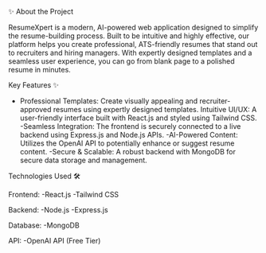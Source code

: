 ✨ About the Project

ResumeXpert is a modern, AI-powered web application designed to simplify the resume-building process. Built to be intuitive and highly effective, our platform helps you create professional, ATS-friendly resumes that stand out to recruiters and hiring managers. With expertly designed templates and a seamless user experience, you can go from blank page to a polished resume in minutes.

Key Features ✨

- Professional Templates: Create visually appealing and recruiter-approved resumes using expertly designed templates.
Intuitive UI/UX: A user-friendly interface built with React.js and styled using Tailwind CSS.
-Seamless Integration: The frontend is securely connected to a live backend using Express.js and Node.js APIs.
-AI-Powered Content: Utilizes the OpenAI API to potentially enhance or suggest resume content.
-Secure & Scalable: A robust backend with MongoDB for secure data storage and management.

Technologies Used 🛠️

Frontend:
-React.js
-Tailwind CSS

Backend:
-Node.js
-Express.js

Database:
-MongoDB

API:
-OpenAI API (Free Tier)




